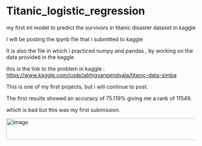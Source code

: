 # Titanic_logistic_regression
my first ml model to predict the survivors in titanic disaster dataset in kaggle

I will be posting the ipynb file that i submitted to kaggle

It is also the file in which i practiced numpy and pandas , by working on the data provided in the kaggle 

this is the link to the problem in kaggle : https://www.kaggle.com/code/abhigyanpendyala/titanic-data-simba

This is one of my first projects, but i will continue to post.

The first results showed an accuracy of 75.119% giving me a rank of 11549.

which is bad  but this was my first submission.

<img width="715" height="58" alt="image" src="https://github.com/user-attachments/assets/0d64104c-717a-4704-b7de-8feb2f8a3da5" />
